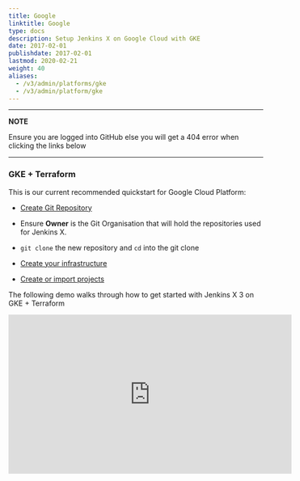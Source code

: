 ```yaml
---
title: Google
linktitle: Google
type: docs
description: Setup Jenkins X on Google Cloud with GKE 
date: 2017-02-01
publishdate: 2017-02-01
lastmod: 2020-02-21
weight: 40
aliases:
  - /v3/admin/platforms/gke
  - /v3/admin/platform/gke
---
```


---
**NOTE**

Ensure you are logged into GitHub else you will get a 404 error when clicking the links below

---

### GKE + Terraform
This is our current recommended quickstart for Google Cloud Platform:

*  <a href="https://github.com/jx3-gitops-repositories/jx3-terraform-gke/generate" target="github" class="btn bg-primary text-light">Create Git Repository</a> 

* Ensure **Owner** is the Git Organisation that will hold the repositories used for Jenkins X.

* `git clone` the new repository and `cd`  into the git clone

*  <a href="https://github.com/jx3-gitops-repositories/jx3-terraform-gke/blob/master/README.md"
    target="github" class="btn bg-primary text-light" 
    title="use your new git repository to create your cloud infrastructure and install Jenkins X">
    Create your infrastructure
  </a>

*  <a href="/v3/develop/create-project/" class="btn bg-primary text-light">Create or import projects</a>

The following demo walks through how to get started with Jenkins X 3 on GKE + Terraform 
<iframe width="560" height="315" src="https://www.youtube.com/embed/RYgKvRpjkoY" frameborder="0" allow="accelerometer; autoplay; clipboard-write; encrypted-media; gyroscope; picture-in-picture" allowfullscreen></iframe>

